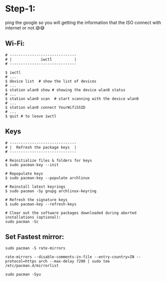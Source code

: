 # Step-1:
ping the google so you will getting the information that the ISO connect with internet or not.😅😅
## Wi-Fi:
```shell
# ------------------------------
# |             iwctl          |
# ------------------------------

$ iwctl 
# ...
$ device list  # show the list of devices
# ...
$ station wlan0 show # showing the device wlan0 status
# ...
$ station wlan0 scan  # start scanning with the device wlan0
# ...
$ station wlan0 connect YourWifiSSID
# ...
$ quit # to leave iwctl
```

## Keys
```shell
# ------------------------------
# |  Refresh the package keys  |
# ------------------------------

# Reinitialize files & folders for keys
$ sudo pacman-key --init

# Repopulate keys
$ sudo pacman-key --populate archlinux

# Reinstall latest keyrings
$ sudo pacman -Sy gnupg archlinux-keyring

# Refresh the signature keys
$ sudo pacman-key --refresh-keys

# Clear out the software packages downloaded during aborted installations (optional):
sudo pacman -Sc
```

## Set Fastest mirror:
```shell
sudo pacman -S rate-mirrors

rate-mirrors --disable-comments-in-file --entry-country=IN --protocol=https arch --max-delay 7200 | sudo tee /etc/pacman.d/mirrorlist

sudo pacman -Syu
```


